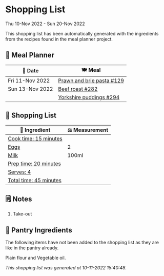 # Shopping List

Thu 10-Nov 2022 - Sun 20-Nov 2022

This shopping list has been automatically generated with the ingredients from the recipes found in the meal planner project.

## 📅 Meal Planner

|📅 Date| 🍽️ Meal|
|----|----|
|Fri 11-Nov 2022|[Prawn and brie pasta #129](https://github.com/jcallaghan/The-Cookbook/issues/129)|
|Sun 13-Nov 2022|[Beef roast #282](https://github.com/jcallaghan/The-Cookbook/issues/282)|
||[Yorkshire puddings #294](https://github.com/jcallaghan/The-Cookbook/issues/294)|

## 🛒 Shopping List

| 🍌 Ingredient| ⚖️ Measurement|
|----------|-----------|
|[Cook time: 15 minutes](https://www.sainsburys.co.uk/gol-ui/SearchResults/Cook%20time:%2015%20minutes)||
|[Eggs](https://www.sainsburys.co.uk/gol-ui/SearchResults/Eggs)|2|
|[Milk](https://www.sainsburys.co.uk/gol-ui/SearchResults/Milk)|100ml|
|[Prep time: 20 minutes](https://www.sainsburys.co.uk/gol-ui/SearchResults/Prep%20time:%2020%20minutes)||
|[Serves: 4](https://www.sainsburys.co.uk/gol-ui/SearchResults/Serves:%204)||
|[Total time:  45 minutes](https://www.sainsburys.co.uk/gol-ui/SearchResults/Total%20time:%20%2045%20minutes)||

## 🗒️ Notes

1. Take-out

## 🏪 Pantry Ingredients

The following items have not been added to the shopping list as they are like in the pantry already.

Plain flour and Vegetable oil.


_This shopping list was generated at 10-11-2022 15:40:48._